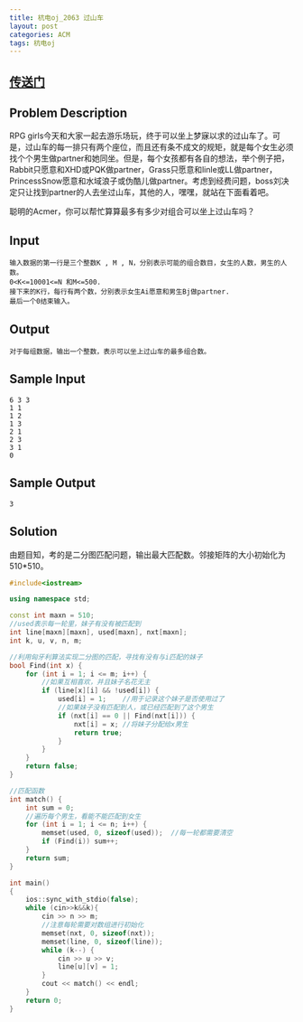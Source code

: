 ```yaml
---
title: 杭电oj_2063 过山车
layout: post
categories: ACM
tags: 杭电oj
---
```

## [传送门](http://acm.hdu.edu.cn/showproblem.php?pid=2063)
 
## Problem Description

RPG girls今天和大家一起去游乐场玩，终于可以坐上梦寐以求的过山车了。可是，过山车的每一排只有两个座位，而且还有条不成文的规矩，就是每个女生必须找个个男生做partner和她同坐。但是，每个女孩都有各自的想法，举个例子把，Rabbit只愿意和XHD或PQK做partner，Grass只愿意和linle或LL做partner，PrincessSnow愿意和水域浪子或伪酷儿做partner。考虑到经费问题，boss刘决定只让找到partner的人去坐过山车，其他的人，嘿嘿，就站在下面看着吧。

聪明的Acmer，你可以帮忙算算最多有多少对组合可以坐上过山车吗？

## Input
```
输入数据的第一行是三个整数K , M , N，分别表示可能的组合数目，女生的人数，男生的人数。
0<K<=10001<=N 和M<=500.
接下来的K行，每行有两个数，分别表示女生Ai愿意和男生Bj做partner.
最后一个0结束输入。
```
## Output

```
对于每组数据，输出一个整数，表示可以坐上过山车的最多组合数。
```

## Sample Input

```
6 3 3
1 1
1 2
1 3
2 1
2 3
3 1
0
```

## Sample Output

```
3
```

## Solution

由题目知，考的是二分图匹配问题，输出最大匹配数。邻接矩阵的大小初始化为510*510。

```c++
#include<iostream>

using namespace std;

const int maxn = 510;
//used表示每一轮里，妹子有没有被匹配到
int line[maxn][maxn], used[maxn], nxt[maxn];
int k, u, v, n, m;

//利用匈牙利算法实现二分图的匹配，寻找有没有与i匹配的妹子
bool Find(int x) {
	for (int i = 1; i <= m; i++) {
		//如果互相喜欢，并且妹子名花无主
		if (line[x][i] && !used[i]) {
			used[i] = 1;	//用于记录这个妹子是否使用过了
			//如果妹子没有匹配到人，或已经匹配到了这个男生
			if (nxt[i] == 0 || Find(nxt[i])) {
				nxt[i] = x;	//将妹子分配给x男生
				return true;
			}
		}
	}
	return false;
}

//匹配函数
int match() {
	int sum = 0;
	//遍历每个男生，看能不能匹配到女生
	for (int i = 1; i <= n; i++) {
		memset(used, 0, sizeof(used));	//每一轮都需要清空
		if (Find(i)) sum++;
	}
	return sum;
}

int main()
{
	ios::sync_with_stdio(false);
	while (cin>>k&&k){
		cin >> n >> m;
		//注意每轮需要对数组进行初始化
		memset(nxt, 0, sizeof(nxt));
		memset(line, 0, sizeof(line));
		while (k--) {
			cin >> u >> v;
			line[u][v] = 1;
		}
		cout << match() << endl;
	}
	return 0;
}

```